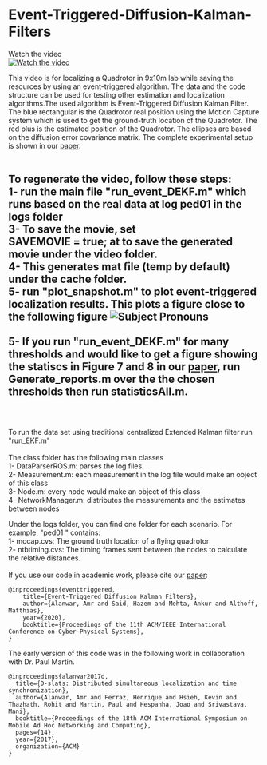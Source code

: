 # Event-Triggered-Diffusion-Kalman-Filters

Watch the video <br />
[![Watch the video](https://img.youtube.com/vi/IcBoE3KHGwQ/0.jpg)](https://youtu.be/IcBoE3KHGwQ)


This video is for localizing a Quadrotor in 9x10m lab while saving the resources by using an event-triggered algorithm. The data and the code structure can be used for testing other estimation and localization algorithms.The used algorithm is Event-Triggered Diffusion Kalman Filter. The blue rectangular is the Quadrotor real position using the Motion Capture system which is used to get the ground-truth location of the Quadrotor. The red plus is the estimated position of the Quadrotor. The ellipses are based on the diffusion error covariance matrix. The complete experimental setup is shown in our [paper](https://arxiv.org/pdf/1711.00493.pdf). <br /><br />


To regenerate the video, follow these steps:<br />
1- run the main file "run_event_DEKF.m" which runs based on the real data at log ped01 in the logs folder <br /> 
3- To save the movie, set<br />
SAVEMOVIE = true; 
at to save the generated movie under the video folder.<br />
4- This generates mat file (temp by default) under the cache folder. <br />5- run "plot_snapshot.m" to plot event-triggered localization results. This plots a figure close to the following figure
<img
src="ImgsOut/temp.png"
raw=true
alt="Subject Pronouns"
style="margin-right: 10px;"
/>
<br />
<br />
5- If you run "run_event_DEKF.m" for many thresholds and would like to get a figure showing the statiscs in Figure 7 and 8 in our [paper](https://arxiv.org/pdf/1711.00493.pdf), run Generate_reports.m over the the chosen thresholds then run statisticsAll.m.
<br />
<br />
-------
<br />
To run the data set using traditional centralized Extended Kalman filter run "run_EKF.m"
<br />
<br />
The class folder has the following main classes<br />
1- DataParserROS.m: parses the log files.<br />
2- Measurement.m: each measurement in the log file would make an object of this class<br />
3- Node.m: every node would make an object of this class <br />
4- NetworkManager.m: distributes the measurements and the estimates between nodes <br />

Under the logs folder, you can find one folder for each scenario. For example, "ped01 " contains: <br />1- mocap.cvs: The ground truth location of a flying quadrotor <br /> 2- ntbtiming.cvs: The timing frames sent between the nodes to calculate the relative distances. <br /> <br /> 
If you use our code in academic work, please cite our [paper](https://arxiv.org/pdf/1711.00493.pdf):

```
@inproceedings{eventtriggered,
    title={Event-Triggered Diffusion Kalman Filters},
    author={Alanwar, Amr and Said, Hazem and Mehta, Ankur and Althoff, Matthias},
    year={2020},
    booktitle={Proceedings of the 11th ACM/IEEE International Conference on Cyber-Physical Systems},
}
```
The early version of this code was in the following work in collaboration with Dr. Paul Martin.

```
@inproceedings{alanwar2017d,
  title={D-slats: Distributed simultaneous localization and time synchronization},
  author={Alanwar, Amr and Ferraz, Henrique and Hsieh, Kevin and Thazhath, Rohit and Martin, Paul and Hespanha, Joao and Srivastava, Mani},
  booktitle={Proceedings of the 18th ACM International Symposium on Mobile Ad Hoc Networking and Computing},
  pages={14},
  year={2017},
  organization={ACM}
}
```

